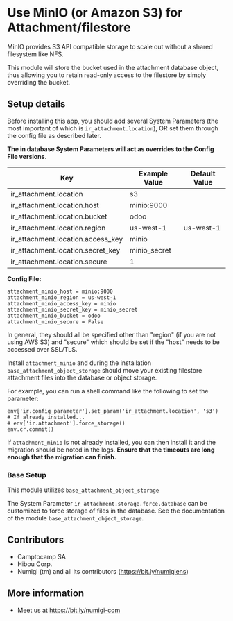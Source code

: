 # Use MinIO (or Amazon S3) for Attachment/filestore

MinIO provides S3 API compatible storage to scale out without a shared filesystem like NFS.

This module will store the bucket used in the attachment database object, thus allowing 
you to retain read-only access to the filestore by simply overriding the bucket.

## Setup details

Before installing this app, you should add several System Parameters (the most important of
which is `ir_attachment.location`), OR set them through the config file as described later.

**The in database System Parameters will act as overrides to the Config File versions.**

| Key                               | Example Value | Default Value |
|-----------------------------------|---------------|---------------|
| ir_attachment.location            | s3            |               |
| ir_attachment.location.host       | minio:9000    |               |
| ir_attachment.location.bucket     | odoo          |               |
| ir_attachment.location.region     | us-west-1     | us-west-1     |
| ir_attachment.location.access_key | minio         |               |
| ir_attachment.location.secret_key | minio_secret  |               |
| ir_attachment.location.secure     | 1             |               |

**Config File:**

```
attachment_minio_host = minio:9000
attachment_minio_region = us-west-1
attachment_minio_access_key = minio
attachment_minio_secret_key = minio_secret
attachment_minio_bucket = odoo
attachment_minio_secure = False
```

In general, they should all be specified other than "region" (if you are not using AWS S3) 
and "secure" which should be set if the "host" needs to be accessed over SSL/TLS.

Install `attachment_minio` and during the installation `base_attachment_object_storage` should move 
your existing filestore attachment files into the database or object storage.

For example, you can run a shell command like the following to set the parameter:

```
env['ir.config_parameter'].set_param('ir_attachment.location', 's3')
# If already installed...
# env['ir.attachment'].force_storage()
env.cr.commit()
```

If `attachment_minio` is not already installed, you can then install it and the migration 
should be noted in the logs.  **Ensure that the timeouts are long enough that the migration can finish.**

### Base Setup

This module utilizes `base_attachment_object_storage`

The System Parameter `ir_attachment.storage.force.database` can be customized to 
force storage of files in the database. See the documentation of the module 
`base_attachment_object_storage`.

Contributors
------------
* Camptocamp SA
* Hibou Corp.
* Numigi (tm) and all its contributors (https://bit.ly/numigiens)

More information
----------------
* Meet us at https://bit.ly/numigi-com